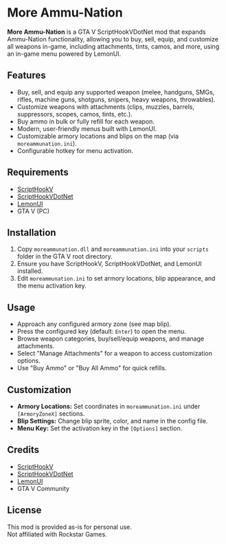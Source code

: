 
  <h1>More Ammu-Nation</h1>
  <p>
    <strong>More Ammu-Nation</strong> is a GTA V ScriptHookVDotNet mod that expands Ammu-Nation functionality, allowing you to buy, sell, equip, and customize all weapons in-game, including attachments, tints, camos, and more, using an in-game menu powered by LemonUI.
  </p>

  <div class="section">
    <h2>Features</h2>
    <ul>
      <li>Buy, sell, and equip any supported weapon (melee, handguns, SMGs, rifles, machine guns, shotguns, snipers, heavy weapons, throwables).</li>
      <li>Customize weapons with attachments (clips, muzzles, barrels, suppressors, scopes, camos, tints, etc.).</li>
      <li>Buy ammo in bulk or fully refill for each weapon.</li>
      <li>Modern, user-friendly menus built with LemonUI.</li>
      <li>Customizable armory locations and blips on the map (via <code>moreammunation.ini</code>).</li>
      <li>Configurable hotkey for menu activation.</li>
    </ul>
  </div>

  <div class="section">
    <h2>Requirements</h2>
    <ul>
      <li><a href="http://www.dev-c.com/gtav/scripthookv/">ScriptHookV</a></li>
      <li><a href="https://github.com/crosire/scripthookvdotnet">ScriptHookVDotNet</a></li>
      <li><a href="https://github.com/LemonUIbyLemon/LemonUI">LemonUI</a></li>
      <li>GTA V (PC)</li>
    </ul>
  </div>

  <div class="section">
    <h2>Installation</h2>
    <ol>
      <li>Copy <code>moreammunation.dll</code> and <code>moreammunation.ini</code> into your <code>scripts</code> folder in the GTA V root directory.</li>
      <li>Ensure you have ScriptHookV, ScriptHookVDotNet, and LemonUI installed.</li>
      <li>Edit <code>moreammunation.ini</code> to set armory locations, blip appearance, and the menu activation key.</li>
    </ol>
  </div>

  <div class="section">
    <h2>Usage</h2>
    <ul>
      <li>Approach any configured armory zone (see map blip).</li>
      <li>Press the configured key (default: <code>Enter</code>) to open the menu.</li>
      <li>Browse weapon categories, buy/sell/equip weapons, and manage attachments.</li>
      <li>Select "Manage Attachments" for a weapon to access customization options.</li>
      <li>Use "Buy Ammo" or "Buy All Ammo" for quick refills.</li>
    </ul>
  </div>

  <div class="section">
    <h2>Customization</h2>
    <ul>
      <li><strong>Armory Locations:</strong> Set coordinates in <code>moreammunation.ini</code> under <code>[ArmoryZoneX]</code> sections.</li>
      <li><strong>Blip Settings:</strong> Change blip sprite, color, and name in the config file.</li>
      <li><strong>Menu Key:</strong> Set the activation key in the <code>[Options]</code> section.</li>
    </ul>
  </div>

  <div class="section">
    <h2>Credits</h2>
    <ul>
      <li><a href="http://www.dev-c.com/gtav/scripthookv/">ScriptHookV</a></li>
      <li><a href="https://github.com/crosire/scripthookvdotnet">ScriptHookVDotNet</a></li>
      <li><a href="https://github.com/LemonUIbyLemon/LemonUI">LemonUI</a></li>
      <li>GTA V Community</li>
    </ul>
  </div>

  <div class="section">
    <h2>License</h2>
    <p>
      This mod is provided as-is for personal use.<br>
      Not affiliated with Rockstar Games.
    </p>
  </div>
